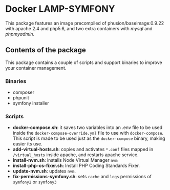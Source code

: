 # Docker LAMP-SYMFONY
This package features an image precompiled of phusion/baseimage:0.9.22 with apache 2.4 and php5.6, and two extra containers with *mysql* and *phpmyadmin*.

## Contents of the package
This package contains a couple of scripts and support binaries to improve your container management.

### Binaries
- composer
- phpunit
- symfony installer

### Scripts
- **docker-compose.sh**: it saves two variables into an .env file to be used inside the `docker-compose-override.yml` file to use with `docker-compose`. This script is made to be used just as the `docker-compose` binary, making easier its use.
- **add-virtual-hosts.sh**: copies and activates `*.conf` files mapped in `/virtual_hosts` inside apache, and restarts apache service.
- **install-nvm.sh**: installs Node Virtual Manager `nvm`
- **install-php-cs-fixer.sh**: Install PHP Coding Standards Fixer.
- **update-nvm.sh**: updates `nvm`.
- **fix-permissions-symfony.sh**: sets `cache` and `logs` permissions of `symfony2` or `symfony3`
